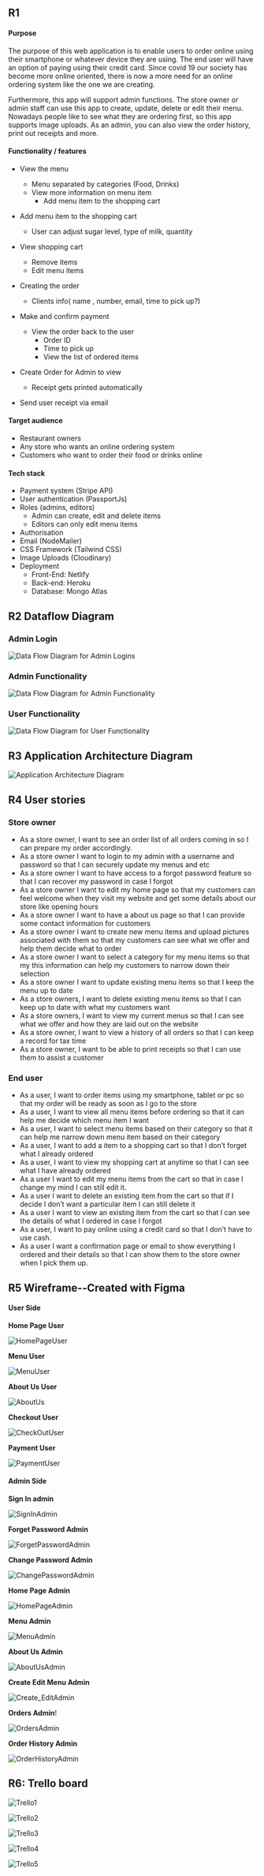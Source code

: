 ## R1

#### Purpose
The purpose of this web application is to enable users to order online using their smartphone or whatever device they are using. The end user will have an option of paying using their credit card. Since covid 19 our society has become more online oriented, there is now a more need for an online ordering system like the one we are creating.

Furthermore, this app will support admin functions. The store owner or admin staff can use this app to create, update, delete or edit their menu. Nowadays people like to see what they are ordering first, so this app supports image uploads. As an admin, you can also view the order history, print out receipts and more. 

#### Functionality / features
- View the menu
    - Menu separated by categories (Food, Drinks)
    - View more information on menu item
        - Add menu item to the shopping cart
- Add menu item to the shopping cart
    - User can adjust sugar level, type of milk, quantity


- View shopping cart
    -   Remove items
    -   Edit menu items
- Creating the order
    - Clients info( name , number, email, time to pick up?)
- Make and confirm payment
    - View the order back to the user
        - Order ID
        - Time to pick up
        - View the list of ordered items
- Create Order for Admin to view
    - Receipt gets printed automatically
- Send user receipt via email

#### Target audience
- Restaurant owners
- Any store who wants an online ordering system
- Customers who want to order their food or drinks online 

#### Tech stack
- Payment system (Stripe API)
- User authentication (PassportJs)
- Roles (admins, editors)
    - Admin can create, edit and delete items
    - Editors can only edit menu items
- Authorisation 
- Email (NodeMailer)
- CSS Framework (Tailwind CSS)
- Image Uploads (Cloudinary)
- Deployment
    - Front-End: Netlify
    - Back-end: Heroku
    - Database: Mongo Atlas

## R2 Dataflow Diagram

### Admin Login
![Data Flow Diagram for Admin Logins](/src/DataFlow_Login.jpg)

### Admin Functionality
![Data Flow Diagram for Admin Functionality](/src/DataFlow_Admin.jpg)

### User Functionality
![Data Flow Diagram for User Functionality](/src/DataFlow_User.jpg)

## R3 Application Architecture Diagram

![Application Architecture Diagram](/src/Application-Architecture-Diagram.jpg)


## R4 User stories
### Store owner
- As a store owner, I want to see an order list of all orders coming in so I can prepare my order accordingly.
- As a store owner I want to login to my admin with a username and password so that I can securely update my menus and etc
- As a store owner I want to have access to a forgot password feature so that I can recover my password in case I forgot
- As a store owner I want to edit my home page so that my customers can feel welcome when they visit my website and get some details about our store like opening hours
- As a store owner I want to have a about us page so that I can provide some contact information for customers
- As a store owner I want to create new menu items and upload pictures associated with them so that my customers can see what we offer and help them decide what to order
- As a store owner I want to select a category for my menu items so that my this information can help my customers to narrow down their selection
- As a store owner I want to update existing menu items so that I keep the menu up to date
- As a store owners, I want to delete existing menu items so that I can keep up to date with what my customers want
- As a store owners, I want to view my current menus so that I can see what we offer and how they are laid out on the website
- As a store owner, I want to view a history of all orders so that I can keep a record for tax time
- As a store owner, I want to be able to print receipts so that I can use them to assist a customer


### End user
- As a user, I want to order items using my smartphone, tablet or pc so that my order will be ready as soon as I go to the store
- As a user, I want to view all menu items before ordering so that it can help me decide which menu item I want
- As a user, I want to select menu items based on their category so that it can help me narrow down menu item based on their category
- As a user, I want to add a item to a shopping cart so that I don’t forget what I already ordered
- As a user, I want to view my shopping cart at anytime so that I can see what I have already ordered
- As a user I want to edit my menu items from the cart so that in case I change my mind I can still edit it.
- As a user I want to delete an existing item from the cart so that if I decide I don’t want a particular item I can still delete it
- As a user I want to view an existing item from the cart so that I can see the details of what I ordered in case I forgot
- As a user, I want to pay online using a credit card so that I don’t have to use cash.
- As a user I want a confirmation page or email to show everything I ordered and their details so that I can show them to the store owner when I pick them up.

## R5 Wireframe--Created with Figma

#### User Side

**Home Page User**

![HomePageUser](/src/HomePageUser.png)

**Menu User**

![MenuUser](/src/MenuUser.png)

**About Us User**

![AboutUs](/src/AboutUs.png)

**Checkout User**

![CheckOutUser](/src/CheckOutUser.png)

**Payment User**

![PaymentUser](/src/PaymentUser.png)

#### Admin Side

**Sign In admin**

![SignInAdmin](/src/SignInAdmin.png)

**Forget Password Admin**

![ForgetPasswordAdmin](/src/ForgetPasswordAdmin.png)

**Change Password Admin**

![ChangePasswordAdmin](/src/ChangePasswordAdmin.png)

**Home Page Admin**

![HomePageAdmin](/src/HomePageAdmin.png)

**Menu Admin**

![MenuAdmin](/src/MenuAdmin.png)

**About Us Admin**

![AboutUsAdmin](/src/AboutUsAdmin.png)

**Create Edit Menu Admin**

![Create_EditAdmin](/src/Create_EditAdmin.png)

**Orders Admin**!

![OrdersAdmin](/src/OrdersAdmin.png)

**Order History Admin**

![OrderHistoryAdmin](/src/OrderHistoryAdmin.png)



## R6: Trello board

![Trello1](/src/Trello1.png)

![Trello2](/src/Trello2.png)

![Trello3](/src/Trello3.png)

![Trello4](/src/Trello4.png)

![Trello5](/src/Trello5.png)